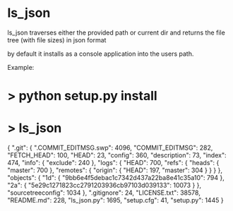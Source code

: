 # ls_json
ls_json traverses either the provided path or current dir and returns the file tree (with file sizes) in json format

by default it installs as a console application into the users path.

Example: 

# > python setup.py install

# > ls_json
{
  ".git": {
    ".COMMIT_EDITMSG.swp": 4096,
    "COMMIT_EDITMSG": 282,
    "FETCH_HEAD": 100,
    "HEAD": 23,
    "config": 360,
    "description": 73,
    "index": 474,
    "info": {
      "exclude": 240
    },
    "logs": {
      "HEAD": 700,
      "refs": {
        "heads": {
          "master": 700
        },
        "remotes": {
          "origin": {
            "HEAD": 197,
            "master": 304
          }
        }
      }
    },
    "objects": {
      "1d": {
        "9bb6e4f5debac1c7342d437a22ba8e41c35a10": 794
      },
      "2a": {
        "5e29c1271823cc2791203936cb97103d039133": 10073
      }
    },
    "sourcetreeconfig": 1034
  },
  ".gitignore": 24,
  "LICENSE.txt": 38578,
  "README.md": 228,
  "ls_json.py": 1695,
  "setup.cfg": 41,
  "setup.py": 1445
}
